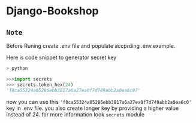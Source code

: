 # Django-Bookshop

```Note```
--
Before Runing create .env file and populate accprding .env.example.

Here is code snippet to generator secret key

```bash
> python
```
```python
>>>import secrets
>>> secrets.token_hex(24)
'f8ca55324a05286ebb3817a6a27ea0f7d749abb2a0ea6c07'
```

now you can use this 
``'f8ca55324a05286ebb3817a6a27ea0f7d749abb2a0ea6c0'``
key in .env file. you also create longer key by providing a higher value instead of 24. for more information look ``secrets`` module





